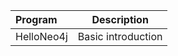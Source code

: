 
| Program          |  Description        |
|:-----------------|:-------------------:|
|HelloNeo4j  |Basic introduction   |